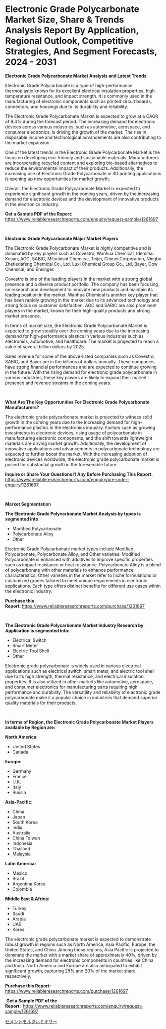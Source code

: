 <p><h1>Electronic Grade Polycarbonate Market Size, Share & Trends Analysis Report By Application, Regional Outlook, Competitive Strategies, And Segment Forecasts, 2024 - 2031</h1></p><p><strong>Electronic Grade Polycarbonate Market Analysis and Latest Trends</strong></p>
<p><p>Electronic Grade Polycarbonate is a type of high-performance thermoplastic known for its excellent electrical insulation properties, high temperature resistance, and impact strength. It is commonly used in the manufacturing of electronic components such as printed circuit boards, connectors, and housings due to its durability and reliability.</p><p>The Electronic Grade Polycarbonate Market is expected to grow at a CAGR of 9.4% during the forecast period. The increasing demand for electronic devices across various industries, such as automotive, aerospace, and consumer electronics, is driving the growth of the market. The rise in disposable income and technological advancements are also contributing to the market expansion.</p><p>One of the latest trends in the Electronic Grade Polycarbonate Market is the focus on developing eco-friendly and sustainable materials. Manufacturers are incorporating recycled content and exploring bio-based alternatives to reduce the environmental impact of their products. Additionally, the increasing use of Electronic Grade Polycarbonate in 3D printing applications is opening up new opportunities for market growth.</p><p>Overall, the Electronic Grade Polycarbonate Market is expected to experience significant growth in the coming years, driven by the increasing demand for electronic devices and the development of innovative products in the electronics industry.</p></p>
<p><strong>Get a Sample PDF of the Report:&nbsp;</strong> <a href="https://www.reliableresearchreports.com/enquiry/request-sample/1261697">https://www.reliableresearchreports.com/enquiry/request-sample/1261697</a></p>
<p>&nbsp;</p>
<p><strong>Electronic Grade Polycarbonate Major Market Players</strong></p>
<p><p>The Electronic Grade Polycarbonate Market is highly competitive and is dominated by key players such as Covestro, Wanhua Chemical, Idemitsu Kosan, AGC, SABIC, Mitsubishi Chemical, Teijin, Chimei Corporation, Ningbo Zhetiedafeng Chemical Co., Ltd, Luxi Chemical Group Co., Ltd, Bayer, Dow Chemical, and Ensinger. </p><p>Covestro is one of the leading players in the market with a strong global presence and a diverse product portfolio. The company has been focusing on research and development to innovate new products and maintain its leading position in the market. Wanhua Chemical is another key player that has been rapidly growing in the market due to its advanced technology and strong focus on customer satisfaction. AGC and SABIC are also prominent players in the market, known for their high-quality products and strong market presence.</p><p>In terms of market size, the Electronic Grade Polycarbonate Market is expected to grow steadily over the coming years due to the increasing demand for high-performance plastics in various industries such as electronics, automotive, and healthcare. The market is projected to reach a value of several billion dollars by 2025.</p><p>Sales revenue for some of the above-listed companies such as Covestro, SABIC, and Bayer are in the billions of dollars annually. These companies have strong financial performances and are expected to continue growing in the future. With the rising demand for electronic grade polycarbonate in various industries, these key players are likely to expand their market presence and revenue streams in the coming years.</p></p>
<p>&nbsp;</p>
<p><strong>What Are The Key Opportunities For Electronic Grade Polycarbonate Manufacturers?</strong></p>
<p><p>The electronic grade polycarbonate market is projected to witness solid growth in the coming years due to the increasing demand for high-performance plastics in the electronics industry. Factors such as growing investments in electronic devices, rising usage of polycarbonate in manufacturing electronic components, and the shift towards lightweight materials are driving market growth. Additionally, the development of innovative applications and advancements in polycarbonate technology are expected to further boost the market. With the increasing adoption of electronic devices worldwide, the electronic grade polycarbonate market is poised for substantial growth in the foreseeable future.</p></p>
<p><strong>Inquire or Share Your Questions If Any Before Purchasing This Report:</strong> <a href="https://www.reliableresearchreports.com/enquiry/pre-order-enquiry/1261697">https://www.reliableresearchreports.com/enquiry/pre-order-enquiry/1261697</a></p>
<p>&nbsp;</p>
<p><strong>Market Segmentation</strong></p>
<p><strong>The Electronic Grade Polycarbonate Market Analysis by types is segmented into:</strong></p>
<p><ul><li>Modified Polycarbonate</li><li>Polycarbonate Alloy</li><li>Other</li></ul></p>
<p><p>Electronic Grade Polycarbonate market types include Modified Polycarbonate, Polycarbonate Alloy, and Other varieties. Modified Polycarbonate is enhanced with additives to improve specific properties such as impact resistance or heat resistance. Polycarbonate Alloy is a blend of polycarbonate with other materials to enhance performance characteristics. Other varieties in the market refer to niche formulations or customized grades tailored to meet unique requirements in electronic applications. Each type offers distinct benefits for different use cases within the electronic industry.</p></p>
<p><strong>Purchase this Report:&nbsp;</strong><a href="https://www.reliableresearchreports.com/purchase/1261697">https://www.reliableresearchreports.com/purchase/1261697</a></p>
<p>&nbsp;</p>
<p><strong>The Electronic Grade Polycarbonate Market Industry Research by Application is segmented into:</strong></p>
<p><ul><li>Electrical Switch</li><li>Smart Meter</li><li>Electric Tool Shell</li><li>Other</li></ul></p>
<p><p>Electronic grade polycarbonate is widely used in various electrical applications such as electrical switch, smart meter, and electric tool shell due to its high strength, thermal resistance, and electrical insulation properties. It is also utilized in other markets like automotive, aerospace, and consumer electronics for manufacturing parts requiring high performance and durability. The versatility and reliability of electronic grade polycarbonate make it a popular choice in industries that demand superior quality materials for their products.</p></p>
<p>&nbsp;</p>
<p><strong>In terms of Region, the Electronic Grade Polycarbonate Market Players available by Region are:</strong></p>
<p>
    <p> <strong> North America: </strong>
        <ul>
            <li>United States</li>
            <li>Canada</li>
        </ul>
        </p> 
    <p> <strong> Europe: </strong>
        <ul>
            <li>Germany</li>
            <li>France</li>
            <li>U.K.</li>
            <li>Italy</li>
            <li>Russia</li>
        </ul>
        </p> 
    <p> <strong> Asia-Pacific: </strong>
        <ul>
            <li>China</li>
            <li>Japan</li>
            <li>South Korea</li>
            <li>India</li>
            <li>Australia</li>
            <li>China Taiwan</li>
            <li>Indonesia</li>
            <li>Thailand</li>
            <li>Malaysia</li>
        </ul>
        </p> 
    <p> <strong> Latin America: </strong>
        <ul>
            <li>Mexico</li>
            <li>Brazil</li>
            <li>Argentina Korea</li>
            <li>Colombia</li>
        </ul>
        </p> 
    <p> <strong> Middle East & Africa: </strong>
        <ul>
            <li>Turkey</li>
            <li>Saudi</li>
            <li>Arabia</li>
            <li>UAE</li>
            <li>Korea</li>
        </ul>
    </p>
    </p>
<p><p>The electronic grade polycarbonate market is expected to demonstrate robust growth in regions such as North America, Asia Pacific, Europe, the United States, and China. Among these regions, Asia Pacific is projected to dominate the market with a market share of approximately 40%, driven by the increasing demand for electronic components in countries like China and India. North America and Europe are also anticipated to exhibit significant growth, capturing 25% and 20% of the market share, respectively.</p></p>
<p><strong>Purchase this Report: </strong><a href="https://www.reliableresearchreports.com/purchase/1261697">https://www.reliableresearchreports.com/purchase/1261697</a></p>
<p>&nbsp;<strong>Get a Sample PDF of the Report:&nbsp;&nbsp;</strong><a href="https://www.reliableresearchreports.com/enquiry/request-sample/1261697">https://www.reliableresearchreports.com/enquiry/request-sample/1261697</a></p>
<p><strong></strong></p>
<p><p><a href="https://github.com/oqxogxyvqe90775/Market-Research-Report-List-1/blob/main/5975587496.md">セメントモルタルミキサー</a></p></p>